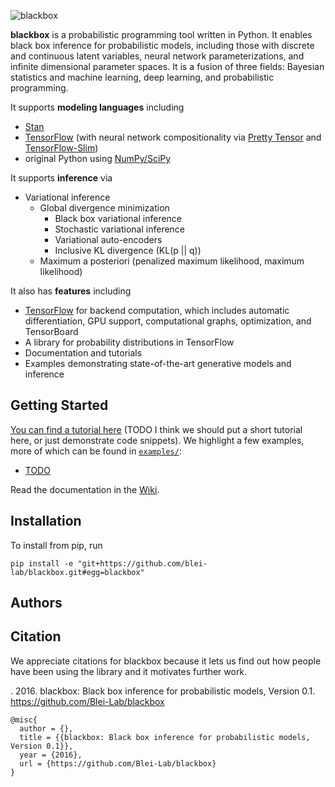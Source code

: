 ![blackbox](http://dustintran.com/img/blackbox_200.png)

__blackbox__ is a probabilistic programming tool written in Python. It enables
black box inference for probabilistic models, including those with
discrete and continuous latent variables, neural network
parameterizations, and infinite dimensional parameter spaces. It is a
fusion of three fields: Bayesian statistics and machine learning, deep
learning, and probabilistic programming.

It supports __modeling languages__ including
* [Stan](http://mc-stan.org)
* [TensorFlow](https://www.tensorflow.org) (with neural network compositionality via [Pretty Tensor](https://github.com/google/prettytensor) and [TensorFlow-Slim](https://github.com/tensorflow/models/blob/master/inception/inception/slim/README.md))
* original Python using [NumPy/SciPy](http://scipy.org/)

It supports __inference__ via

* Variational inference
  * Global divergence minimization
    * Black box variational inference
    * Stochastic variational inference
    * Variational auto-encoders
    * Inclusive KL divergence (KL(p || q))
  * Maximum a posteriori (penalized maximum likelihood, maximum likelihood)

It also has __features__ including

* [TensorFlow](https://www.tensorflow.org) for backend computation, which includes automatic differentiation, GPU support, computational graphs, optimization, and TensorBoard
* A library for probability distributions in TensorFlow
* Documentation and tutorials
* Examples demonstrating state-of-the-art generative models and inference

## Getting Started

[You can find a tutorial here](https://github.com/Blei-Lab/blackbox/wiki/Tutorial) (TODO I think we should put a short tutorial here, or just demonstrate code snippets).
We highlight a few examples, more of which can be found in [`examples/`](examples/):

* [TODO]()

Read the documentation in the [Wiki](https://github.com/Blei-Lab/blackbox/wiki).

## Installation

To install from pip, run
```{bash}
pip install -e "git+https://github.com/blei-lab/blackbox.git#egg=blackbox"
```

## Authors

## Citation

We appreciate citations for blackbox because it lets us find out how
people have been using the library and it motivates further work.

. 2016. blackbox: Black box inference for probabilistic models, Version 0.1.   https://github.com/Blei-Lab/blackbox
```
@misc{
  author = {},
  title = {{blackbox: Black box inference for probabilistic models, Version 0.1}},
  year = {2016},
  url = {https://github.com/Blei-Lab/blackbox}
}
```

